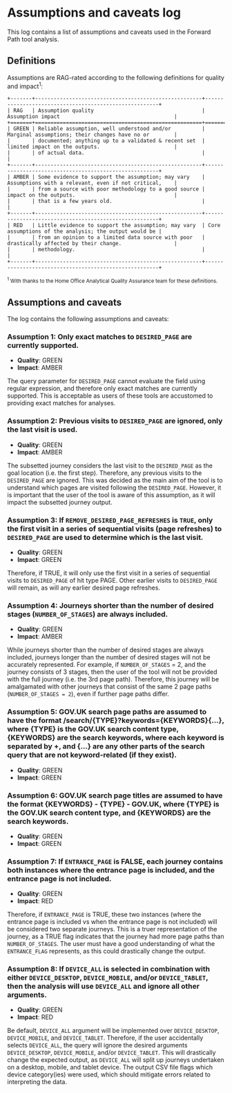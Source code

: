# Assumptions and caveats log

This log contains a list of assumptions and caveats used in the Forward Path tool analysis.

## Definitions

Assumptions are RAG-rated according to the following definitions for quality and impact<sup>1</sup>:

<!-- Using reStructuredText table here, otherwise the raw Markdown is greater than the 120-character line width -->
```{eval-rst}
+-------+------------------------------------------------------+-------------------------------------------------------+
| RAG   | Assumption quality                                   | Assumption impact                                     |
+=======+======================================================+=======================================================+
| GREEN | Reliable assumption, well understood and/or          | Marginal assumptions; their changes have no or        |
|       | documented; anything up to a validated & recent set  | limited impact on the outputs.                        |
|       | of actual data.                                      |                                                       |
+-------+------------------------------------------------------+-------------------------------------------------------+
| AMBER | Some evidence to support the assumption; may vary    | Assumptions with a relevant, even if not critical,    |
|       | from a source with poor methodology to a good source | impact on the outputs.                                |
|       | that is a few years old.                             |                                                       |
+-------+------------------------------------------------------+-------------------------------------------------------+
| RED   | Little evidence to support the assumption; may vary  | Core assumptions of the analysis; the output would be |
|       | from an opinion to a limited data source with poor   | drastically affected by their change.                 |
|       | methodology.                                         |                                                       |
+-------+------------------------------------------------------+-------------------------------------------------------+
```
<sup><sup>1</sup> With thanks to the Home Office Analytical Quality Assurance team for these definitions.</sup>

## Assumptions and caveats

The log contains the following assumptions and caveats:

### Assumption 1: Only exact matches to `DESIRED_PAGE` are currently supported.

* **Quality**: GREEN
* **Impact**: AMBER

The query parameter for `DESIRED_PAGE` cannot evaluate the field using regular expression, and therefore only exact matches are currently supported. This is acceptable as users of these tools are accustomed to providing exact matches for analyses.

### Assumption 2: Previous visits to `DESIRED_PAGE` are ignored, only the last visit is used.

* **Quality**: GREEN
* **Impact**: AMBER

The subsetted journey considers the last visit to the `DESIRED_PAGE` as the goal location (i.e. the first step). Therefore, any previous visits to the `DESIRED_PAGE` are ignored. This was decided as the main aim of the tool is to understand which pages are visited following the `DESIRED_PAGE`. However, it is important that the user of the tool is aware of this assumption, as it will impact the subsetted journey output.

### Assumption 3: If `REMOVE_DESIRED_PAGE_REFRESHES` is `TRUE`, only the first visit in a series of sequential visits (page refreshes) to `DESIRED_PAGE` are used to determine which is the last visit.

* **Quality**: GREEN
* **Impact**: GREEN

Therefore, if TRUE, it will only use the first visit in a series of sequential visits to `DESIRED_PAGE` of hit type PAGE. Other earlier visits to `DESIRED_PAGE` will remain, as will any earlier desired page refreshes.

### Assumption 4: Journeys shorter than the number of desired stages (`NUMBER_OF_STAGES`) are always included.

* **Quality**: GREEN
* **Impact**: AMBER

While journeys shorter than the number of desired stages are always included, journeys longer than the number of desired stages will not be accurately represented. For example, if `NUMBER_OF_STAGES` = 2, and the journey consists of 3 stages, then the user of the tool will not be provided with the full journey (i.e. the 3rd page path). Therefore, this journey will be amalgamated with other journeys that consist of the same 2 page paths (`NUMBER_OF_STAGES = 2`), even if further page paths differ.

### Assumption 5: GOV.UK search page paths are assumed to have the format /search/{TYPE}?keywords={KEYWORDS}{...}, where {TYPE} is the GOV.UK search content type, {KEYWORDS} are the search keywords, where each keyword is separated by +, and {...} are any other parts of the search query that are not keyword-related (if they exist).

* **Quality**: GREEN
* **Impact**: GREEN

### Assumption 6: GOV.UK search page titles are assumed to have the format {KEYWORDS} - {TYPE} - GOV.UK, where {TYPE} is the GOV.UK search content type, and {KEYWORDS} are the search keywords.

* **Quality**: GREEN
* **Impact**: GREEN

### Assumption 7: If `ENTRANCE_PAGE` is FALSE, each journey contains both instances where the entrance page is included, and the entrance page is not included.

* **Quality**: GREEN
* **Impact**: RED

Therefore, if `ENTRANCE_PAGE` is TRUE, these two instances (where the entrance page is included vs when the entrance page is not included) will be considered two separate journeys. This is a truer representation of the journey, as a TRUE flag indicates that the journey had more page paths than `NUMBER_OF_STAGES`. The user must have a good understanding of what the `ENTRANCE_FLAG` represents, as this could drastically change the output.

### Assumption 8: If `DEVICE_ALL` is selected in combination with either `DEVICE_DESKTOP`, `DEVICE_MOBILE`, and/or `DEVICE_TABLET`, then the analysis will use `DEVICE_ALL` and ignore all other arguments.

* **Quality**: GREEN
* **Impact**: RED

Be default, `DEVICE_ALL` argument will be implemented over `DEVICE_DESKTOP`, `DEVICE_MOBILE`, and `DEVICE_TABLET`. Therefore, if the user accidentally selects `DEVICE_ALL`, the query will ignore the desired arguments `DEVICE_DESKTOP`, `DEVICE_MOBILE`, and/or `DEVICE_TABLET`. This will drastically change the expected output, as `DEVICE_ALL` will split up journeys undertaken on a desktop, mobile, and tablet device. The output CSV file flags which device category(ies) were used, which should mitigate errors related to interpreting the data.
